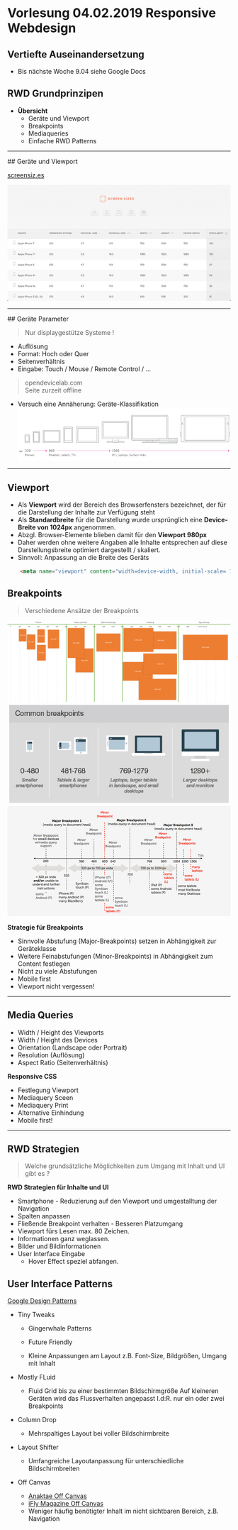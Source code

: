 # Vorlesung 04.02.2019 Responsive Webdesign

## Vertiefte Auseinandersetzung 
- Bis nächste Woche 9.04 siehe Google Docs 

## RWD Grundprinzipen

- **Übersicht**
  - Geräte und Viewport 
  - Breakpoints
  - Mediaqueries
  - Einfache RWD Patterns

<hr>
## Geräte und Viewport 

[screensiz.es](http://screensiz.es/)

![screensizes](./img/04_02/01.png "screenresize")

<hr>
## Geräte Parameter

> Nur displaygestütze Systeme !

- Auflösung
- Format: Hoch oder Quer
- Seitenverhältnis
- Eingabe: Touch / Mouse / Remote Control / ...
  
> opendevicelab.com <br>
> Seite zurzeit offline

- Versuch eine Annäherung: Geräte-Klassifikation
![screen](./img/04_02/2-59026ed716aa0.png "screen")  

<hr>

## Viewport 

- Als **Viewport** wird der Bereich des Browserfensters bezeichnet, der für die Darstellung der Inhalte zur Verfügung steht
- Als **Standardbreite** für die Darstellung wurde ursprünglich eine **Device-Breite von 1024px** angenommen.
- Abzgl. Browser-Elemente blieben damit für den **Viewport 980px**
- Daher werden ohne weitere Angaben alle Inhalte entsprechen auf diese Darstellungsbreite optimiert dargestellt / skaliert.
- Sinnvoll: Anpassung an die Breite des Geräts
``` html
    <meta name="viewport" content="width=device-width, initial-scale= 1.0">
```
## Breakpoints

> Verschiedene Ansätze der Breakpoints 


![breakpoints](./img/04_02/css_breakpoint.png "breakpoint")  
![breakpoints](./img/04_02/res-image-two.jpg "breakpoint")  
![breakpoints](./img/04_02/breakpoint-design.png "breakpoint")  


**Strategie für Breakpoints**
- Sinnvolle Abstufung (Major-Breakpoints) setzen in Abhängigkeit zur Geräteklasse
- Weitere Feinabstufungen (Minor-Breakpoints) in Abhängigkeit zum Content festlegen
- Nicht zu viele Abstufungen
- Mobile first
- Viewport nicht vergessen!

<hr>

## Media Queries

- Width / Height des Viewports
- Width / Height des Devices
- Orientation (Landscape oder Portrait)
- Resolution (Auflösung)
- Aspect Ratio (Seitenverhältnis)

**Responsive CSS**
- Festlegung Viewport
- Mediaquery Sceen
- Mediaquery Print
- Alternative Einhindung
- Mobile first!

<hr>

## RWD Strategien
> Welche grundsätzliche Möglichkeiten zum Umgang mit Inhalt und UI gibt es ?

**RWD Strategien für Inhalte und UI**
- Smartphone - Reduzierung auf den Viewport und umgestalltung der Navigation
- Spalten anpassen
- Fließende Breakpoint verhalten - Besseren Platzumgang 
- Viewport fürs Lesen max. 80 Zeichen.
- Informationen ganz weglassen. 
- Bilder und Bildinformationen
- User Interface Eingabe
  - Hover Effect speziel abfangen.

## User Interface Patterns

[Google Design Patterns](https://developers.google.com/web/fundamentals/design-and-ux/responsive/patterns)

- Tiny Tweaks
  - Gingerwhale Patterns
  - Future Friendly
  
  - Kleine Anpassungen am Layout z.B. Font-Size, Bildgrößen, Umgang mit Inhalt

- Mostly FLuid
  - Fluid Grid bis zu einer bestimmten Bildschirmgröße Auf kleineren Geräten wird das Flussverhalten angepasst I.d:R. nur ein oder zwei Breakpoints

- Column Drop
  - Mehrspaltiges Layout bei voller Bildschirmbreite


- Layout Shifter 
  - Umfangreiche Layoutanpassung für unterschiedliche Bildschirmbreiten

- Off Canvas 
  - [Anaktae Off Canvas](https://www.anaktae.com/)
  - [iFly Magazine Off Canvas](https://www.iflymagazine.com/de)
  - Weniger häufig benötigter Inhalt im nicht sichtbaren Bereich, z.B. Navigation

